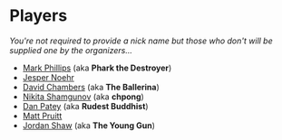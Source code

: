 # Players

_You're not required to provide a nick name but those who don't will be supplied one by the organizers..._

* [Mark Phillips](https://twitter.com/pharkmillups) (aka **Phark the Destroyer**)
* [Jesper Noehr](https://twitter.com/jespern)
* [David Chambers](https://twitter.com/davidchambers) (aka **The Ballerina**)
* [Nikita Shamgunov](https://twitter.com/#!/NikitaShamgunov) (aka **chpong**)
* [Dan Patey](https://twitter.com/DanPatey) (aka **Rudest Buddhist**)
* [Matt Pruitt](https://twitter.com/guitsaru)
* [Jordan Shaw](https://github.com/jshaw127) (aka **The Young Gun**)

